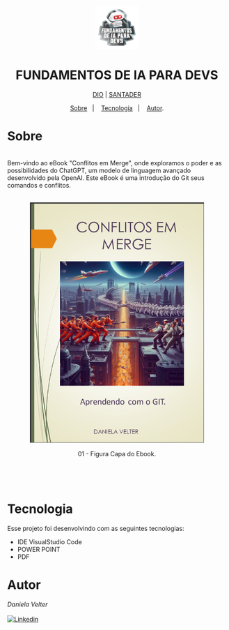 <div align="center">
<img src="./img/logo.webp" height="100" width="100"></div>
<h1 align="center"> FUNDAMENTOS DE IA PARA DEVS </h1>

<p align="center"> <a href="https://web.dio.me/" target="_blank">DIO</a>  |  <a href="https://www.santander.com.br/" target="_blank">SANTADER</a> </p>

<p align="center">
<a href="#sobre">Sobre</a>&nbsp;&nbsp;&nbsp|&nbsp;&nbsp;&nbsp;
<a href="#tecnologia">Tecnologia</a>&nbsp;&nbsp;&nbsp|&nbsp;&nbsp;&nbsp;
<a href="#autor">Autor</a>.</p>

# Sobre

<br>
Bem-vindo ao eBook "Conflitos em Merge", onde exploramos o poder e as possibilidades do ChatGPT, um modelo de linguagem avançado desenvolvido pela OpenAI. Este eBook é uma introdução do Git seus comandos e conflitos.

<br>

<br>
<p align="center">
<img src="./img/capaEbook.png" height="" width="400">
  <br>
      
 </p>
 <p align="center">
    01 - Figura Capa do Ebook.
 </p>
<br>
 </p>
 <br>

# Tecnologia

Esse projeto foi desenvolvindo com as seguintes tecnologias:

- IDE VisualStudio Code
- POWER POINT
- PDF

# Autor

_Daniela Velter_
<br>
<br>
[![Linkedin](https://img.shields.io/badge/DANIELA-0077B5?style=for-the-badge&logo=linkedin&logoColor=white)](https://www.linkedin.com/in/daniela-velter-231485f/)

